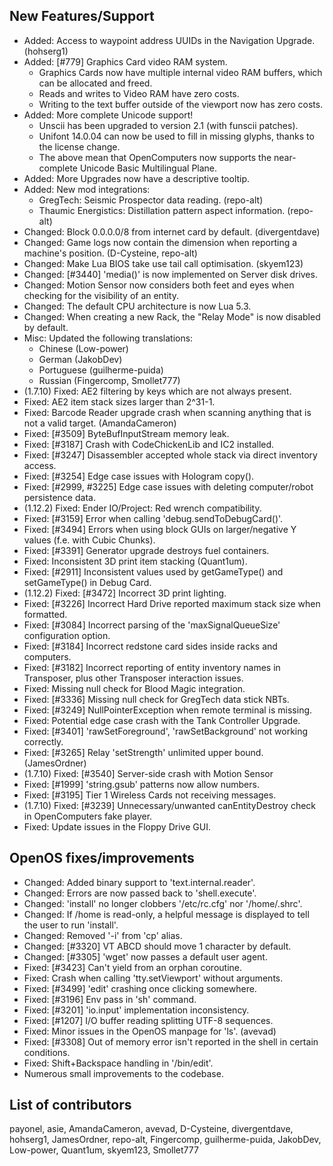 ## New Features/Support

* Added: Access to waypoint address UUIDs in the Navigation Upgrade. (hohserg1)
* Added: [#779] Graphics Card video RAM system.
  - Graphics Cards now have multiple internal video RAM buffers, which can be allocated and freed.
  - Reads and writes to Video RAM have zero costs.
  - Writing to the text buffer outside of the viewport now has zero costs.
* Added: More complete Unicode support!
  - Unscii has been upgraded to version 2.1 (with funscii patches).
  - Unifont 14.0.04 can now be used to fill in missing glyphs, thanks to the license change.
  - The above mean that OpenComputers now supports the near-complete Unicode Basic Multilingual Plane.
* Added: More Upgrades now have a descriptive tooltip.
* Added: New mod integrations:
  - GregTech: Seismic Prospector data reading. (repo-alt)
  - Thaumic Energistics: Distillation pattern aspect information. (repo-alt)
* Changed: Block 0.0.0.0/8 from internet card by default. (divergentdave)
* Changed: Game logs now contain the dimension when reporting a machine's position. (D-Cysteine, repo-alt)
* Changed: Make Lua BIOS take use tail call optimisation. (skyem123)
* Changed: [#3440] 'media()' is now implemented on Server disk drives.
* Changed: Motion Sensor now considers both feet and eyes when checking for the visibility of an entity.
* Changed: The default CPU architecture is now Lua 5.3.
* Changed: When creating a new Rack, the "Relay Mode" is now disabled by default.
* Misc: Updated the following translations:
  - Chinese (Low-power)
  - German (JakobDev)
  - Portuguese (guilherme-puida)
  - Russian (Fingercomp, Smollet777)
* (1.7.10) Fixed: AE2 filtering by keys which are not always present.
* Fixed: AE2 item stack sizes larger than 2^31-1.
* Fixed: Barcode Reader upgrade crash when scanning anything that is not a valid target. (AmandaCameron)
* Fixed: [#3509] ByteBufInputStream memory leak.
* Fixed: [#3187] Crash with CodeChickenLib and IC2 installed.
* Fixed: [#3247] Disassembler accepted whole stack via direct inventory access.
* Fixed: [#3254] Edge case issues with Hologram copy().
* Fixed: [#2999, #3225] Edge case issues with deleting computer/robot persistence data.
* (1.12.2) Fixed: Ender IO/Project: Red wrench compatibility.
* Fixed: [#3159] Error when calling 'debug.sendToDebugCard()'.
* Fixed: [#3494] Errors when using block GUIs on larger/negative Y values (f.e. with Cubic Chunks).
* Fixed: [#3391] Generator upgrade destroys fuel containers.
* Fixed: Inconsistent 3D print item stacking (Quant1um).
* Fixed: [#2911] Inconsistent values used by getGameType() and setGameType() in Debug Card.
* (1.12.2) Fixed: [#3472] Incorrect 3D print lighting.
* Fixed: [#3226] Incorrect Hard Drive reported maximum stack size when formatted.
* Fixed: [#3084] Incorrect parsing of the 'maxSignalQueueSize' configuration option.
* Fixed: [#3184] Incorrect redstone card sides inside racks and computers.
* Fixed: [#3182] Incorrect reporting of entity inventory names in Transposer, plus other Transposer interaction issues.
* Fixed: Missing null check for Blood Magic integration.
* Fixed: [#3336] Missing null check for GregTech data stick NBTs.
* Fixed: [#3249] NullPointerException when remote terminal is missing.
* Fixed: Potential edge case crash with the Tank Controller Upgrade.
* Fixed: [#3401] 'rawSetForeground', 'rawSetBackground' not working correctly.
* Fixed: [#3265] Relay 'setStrength' unlimited upper bound. (JamesOrdner)
* (1.7.10) Fixed: [#3540] Server-side crash with Motion Sensor
* Fixed: [#1999] 'string.gsub' patterns now allow numbers.
* Fixed: [#3195] Tier 1 Wireless Cards not receiving messages.
* (1.7.10) Fixed: [#3239] Unnecessary/unwanted canEntityDestroy check in OpenComputers fake player.
* Fixed: Update issues in the Floppy Drive GUI.

## OpenOS fixes/improvements

* Changed: Added binary support to 'text.internal.reader'.
* Changed: Errors are now passed back to 'shell.execute'.
* Changed: 'install' no longer clobbers '/etc/rc.cfg' nor '/home/.shrc'.
* Changed: If /home is read-only, a helpful message is displayed to tell the user to run 'install'.
* Changed: Removed '-i' from 'cp' alias.
* Changed: [#3320] VT ABCD should move 1 character by default.
* Changed: [#3305] 'wget' now passes a default user agent.
* Fixed: [#3423] Can't yield from an orphan coroutine.
* Fixed: Crash when calling 'tty.setViewport' without arguments.
* Fixed: [#3499] 'edit' crashing once clicking somewhere.
* Fixed: [#3196] Env pass in 'sh' command.
* Fixed: [#3201] 'io.input' implementation inconsistency.
* Fixed: [#1207] I/O buffer reading splitting UTF-8 sequences.
* Fixed: Minor issues in the OpenOS manpage for 'ls'. (avevad) 
* Fixed: [#3308] Out of memory error isn't reported in the shell in certain conditions.
* Fixed: Shift+Backspace handling in '/bin/edit'.
* Numerous small improvements to the codebase.

## List of contributors

payonel, asie,
AmandaCameron, avevad,
D-Cysteine,
divergentdave, hohserg1,
JamesOrdner, repo-alt,
Fingercomp, guilherme-puida,
JakobDev, Low-power,
Quant1um, skyem123,
Smollet777
